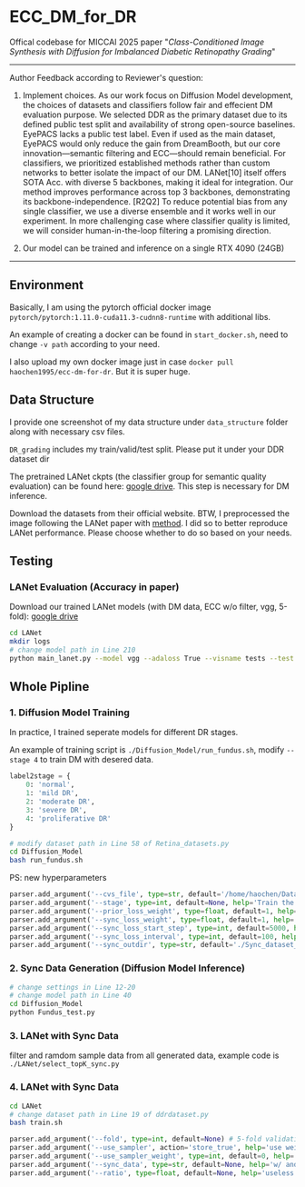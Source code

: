 # ECC_DM_for_DR
Offical codebase for MICCAI 2025 paper "_Class-Conditioned Image Synthesis with Diffusion for Imbalanced Diabetic Retinopathy Grading_"

---
Author Feedback according to Reviewer's question:

1) Implement choices. As our work focus on Diffusion Model development, the choices of datasets and classifiers follow fair and effecient DM evaluation purpose. We selected DDR as the primary dataset due to its defined public test split and availability of strong open-source baselines. EyePACS lacks a public test label. Even if used as the main dataset, EyePACS would only reduce the gain from DreamBooth, but our core innovation—semantic filtering and ECC—should remain beneficial. For classifiers, we prioritized established methods rather than custom networks to better isolate the impact of our DM. LANet[10] itself offers SOTA Acc. with diverse 5 backbones, making it ideal for integration. Our method improves performance across top 3 backbones, demonstrating its backbone-independence. [R2Q2] To reduce potential bias from any single classifier, we use a diverse ensemble and it works well in our experiment. In more challenging case where classifier quality is limited, we will consider human-in-the-loop filtering a promising direction.

2) Our model can be trained and inference on a single RTX 4090 (24GB)

---

## Environment
Basically, I am using the pytorch official docker image `pytorch/pytorch:1.11.0-cuda11.3-cudnn8-runtime` with additional libs.

An example of creating a docker can be found in `start_docker.sh`, need to change `-v path` according to your need.

I also upload my own docker image just in case `docker pull haochen1995/ecc-dm-for-dr`. But it is super huge.

## Data Structure
I provide one screenshot of my data structure under `data_structure` folder along with necessary csv files.

`DR_grading` includes my train/valid/test split. Please put it under your DDR dataset dir

The pretrained LANet ckpts (the classifier group for semantic quality evaluation) can be found here: [google drive](https://drive.google.com/file/d/1Wkii7c3O-amhQJjubHUMsUn4CkjMFbQQ/view?usp=sharing). This step is necessary for DM inference.

Download the datasets from their official website. BTW, I preprocessed the image following the LANet paper with [method](https://github.com/ErikLarssonDev/PyTorch/blob/011d4de2dbea1a09cbaa1608ce04b7411f6730f3/kaggle_diabetic_retinopathy_detection/preprocess_images.py#L57). I did so to better reproduce LANet performance. Please choose whether to do so based on your needs.


## Testing

### LANet Evaluation (Accuracy in paper)

Download our trained LANet models (with DM data, ECC w/o filter, vgg, 5-fold): [google drive](https://drive.google.com/file/d/1a-el5k1JCOWMMLV7omp-VrEUlSpVXhd2/view?usp=sharing)

```bash
cd LANet
mkdir logs
# change model path in Line 210
python main_lanet.py --model vgg --adaloss True --visname tests --test True
```

## Whole Pipline

### 1. Diffusion Model Training

In practice, I trained seperate models for different DR stages.

An example of training script is `./Diffusion_Model/run_fundus.sh`, modify `--stage 4` to train DM with desered data.

```python
label2stage = {
    0: 'normal',
    1: 'mild DR',
    2: 'moderate DR',
    3: 'severe DR',
    4: 'proliferative DR'
}
```

```bash
# modify dataset path in Line 58 of Retina_datasets.py
cd Diffusion_Model
bash run_fundus.sh
```

PS: new hyperparameters
```python
parser.add_argument('--cvs_file', type=str, default='/home/haochen/DataComplex/universe/DataSet/diabet_fundus/train_3fundus.csv', help='load data split cvs file') #file under data_structure folder
parser.add_argument('--stage', type=int, default=None, help='Train the classifier with given DR stage')
parser.add_argument('--prior_loss_weight', type=float, default=1, help='loss weight for prior dataset')
parser.add_argument('--sync_loss_weight', type=float, default=1, help='loss weight for sync dataset')
parser.add_argument('--sync_loss_start_step', type=int, default=5000, help='iteration for generate sync samples')
parser.add_argument('--sync_loss_interval', type=int, default=100, help='iteration for update sync samples')
parser.add_argument('--sync_outdir', type=str, default='./Sync_dataset_fundus/', help='sync data dir for ECC')
```

### 2. Sync Data Generation (Diffusion Model Inference)
```bash
# change settings in Line 12-20
# change model path in Line 40
cd Diffusion_Model
python Fundus_test.py
```

### 3. LANet with Sync Data
filter and ramdom sample data from all generated data, example code is `./LANet/select_topK_sync.py`

### 4. LANet with Sync Data

```bash
cd LANet
# change dataset path in Line 19 of ddrdataset.py
bash train.sh
```

```python
parser.add_argument('--fold', type=int, default=None) # 5-fold validation experiments, 0-4
parser.add_argument('--use_sampler', action='store_true', help='use weighted sampler to balance data')
parser.add_argument('--use_sampler_weight', type=int, default=0, help='adjust the sample weight for oversampling')
parser.add_argument('--sync_data', type=str, default=None, help='w/ and w/o filtering')
parser.add_argument('--ratio', type=float, default=None, help='useless in this version')
```